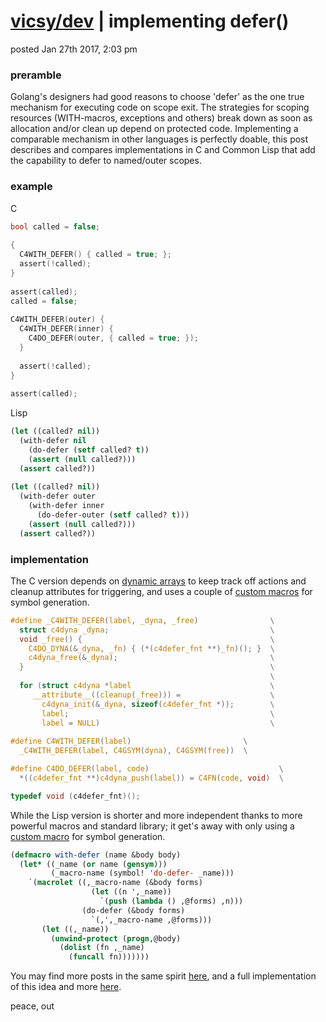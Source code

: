 # [vicsy/dev](https://github.com/codr4life/vicsydev) | implementing defer()
posted Jan 27th 2017, 2:03 pm

### preramble
Golang's designers had good reasons to choose 'defer' as the one true mechanism for executing code on scope exit. The strategies for scoping resources (WITH-macros, exceptions and others) break down as soon as allocation and/or clean up depend on protected code. Implementing a comparable mechanism in other languages is perfectly doable, this post describes and compares implementations in C and Common Lisp that add the capability to defer to named/outer scopes.

### example
C
```c
bool called = false;
    
{
  C4WITH_DEFER() { called = true; };
  assert(!called);
}
    
assert(called);
called = false;
    
C4WITH_DEFER(outer) {
  C4WITH_DEFER(inner) {
    C4DO_DEFER(outer, { called = true; });
  }
      
  assert(!called);
}
    
assert(called);
```

Lisp
```lisp
(let ((called? nil))
  (with-defer nil
    (do-defer (setf called? t))
    (assert (null called?)))
  (assert called?))
  
(let ((called? nil))
  (with-defer outer
    (with-defer inner
      (do-defer-outer (setf called? t)))
    (assert (null called?)))
  (assert called?))
```

### implementation

The C version depends on [dynamic arrays](https://github.com/codr4life/libc4life#dynamic-arrays) to keep track off actions and cleanup attributes for triggering, and uses a couple of [custom macros](https://github.com/codr4life/libc4life/blob/master/src/c4life/utils.h) for symbol generation.

```c
#define _C4WITH_DEFER(label, _dyna, _free)	              \
  struct c4dyna _dyna;					                  \
  void _free() {					                      \
    C4DO_DYNA(&_dyna, _fn) { (*(c4defer_fnt **)_fn)(); }  \
    c4dyna_free(&_dyna);				                  \
  }							                              \
							                              \
  for (struct c4dyna *label				                  \
	 __attribute__((cleanup(_free))) =		              \
	   c4dyna_init(&_dyna, sizeof(c4defer_fnt *));        \
       label;						                      \
       label = NULL)					                  \
    
#define C4WITH_DEFER(label)				            \
  _C4WITH_DEFER(label, C4GSYM(dyna), C4GSYM(free))  \

#define C4DO_DEFER(label, code)					            \
  *((c4defer_fnt **)c4dyna_push(label)) = C4FN(code, void)	\

typedef void (c4defer_fnt)();
```

While the Lisp version is shorter and more independent thanks to more powerful macros and standard library; it get's away with only using a [custom macro](https://github.com/codr4life/cl4l/blob/master/utils.lisp) for symbol generation.

```lisp
(defmacro with-defer (name &body body)
  (let* ((_name (or name (gensym)))
         (_macro-name (symbol! 'do-defer- _name)))
    `(macrolet ((,_macro-name (&body forms)
                  (let ((n ',_name))
                    `(push (lambda () ,@forms) ,n)))
                (do-defer (&body forms)
                  `(,',_macro-name ,@forms)))
       (let ((,_name))
         (unwind-protect (progn,@body)
           (dolist (fn ,_name)
             (funcall fn)))))))
```

You may find more posts in the same spirit <a href="http://vicsydev.blogspot.de/">here</a>, and a full implementation of this idea and more <a href="https://github.com/codr4life/cl4l">here</a>.

peace, out
